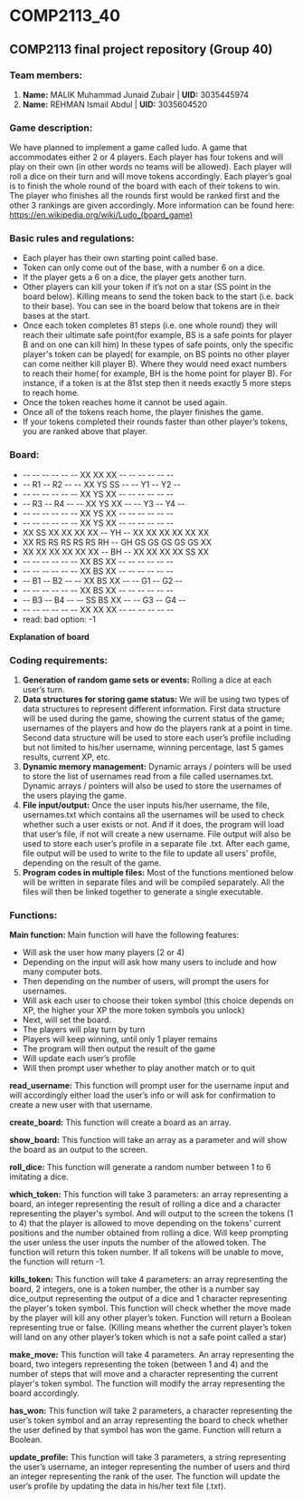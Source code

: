 # COMP2113_40
## COMP2113 final project repository (Group 40)
### Team members:
1. **Name:** MALIK Muhammad Junaid Zubair | **UID:** 3035445974
2. **Name:** REHMAN Ismail Abdul | **UID:** 3035604520

### Game description:
We have planned to implement a game called ludo. A game that accommodates either 2 or 4 players. Each player has four tokens and will play on their own (in other words no teams will be allowed). Each player will roll a dice on their turn and will move tokens accordingly. Each player’s goal is to finish the whole round of the board with each of their tokens to win. The player who finishes all the rounds first would be ranked first and the other 3 rankings are given accordingly.
More information can be found here: https://en.wikipedia.org/wiki/Ludo_(board_game)

### Basic rules and regulations:
  - Each player has their own starting point called base.
  - Token can only come out of the base, with a number 6 on a dice.
  -	If the player gets a 6 on a dice, the player gets another turn.
  -	Other players can kill your token if it’s not on a star (SS point in the board below). Killing means to send the token back to the start (i.e.    back to their base). You can see in the board below that tokens are in their bases at the start. 
  -	Once each token completes 81 steps (i.e. one whole round) they will reach their ultimate safe point(for example, BS is a safe points for player B and on one can kill him) In these types of safe points, only the specific player's token can be played( for example, on BS points no other player can come neither kill player B). Where they would need exact numbers to reach their home( for example, BH is the home point for player B). For instance, if a token is at the 81st step then it needs exactly 5 more steps to reach home.
  -	Once the token reaches home it cannot be used again.
  -	Once all of the tokens reach home, the player finishes the game.
  -	If your tokens completed their rounds faster than other player’s tokens, you are ranked above that player.

### Board:
  - -- -- -- -- -- -- XX XX XX -- -- -- -- -- --
  - -- R1 -- R2 -- -- XX YS SS -- -- Y1 -- Y2 --
  - -- -- -- -- -- -- XX YS XX -- -- -- -- -- --
  - -- R3 -- R4 -- -- XX YS XX -- -- Y3 -- Y4 --
  - -- -- -- -- -- -- XX YS XX -- -- -- -- -- --
  - -- -- -- -- -- -- XX YS XX -- -- -- -- -- --
  - XX SS XX XX XX XX -- YH -- XX XX XX XX XX XX
  - XX RS RS RS RS RS RH -- GH GS GS GS GS GS XX
  - XX XX XX XX XX XX -- BH -- XX XX XX XX SS XX
  - -- -- -- -- -- -- XX BS XX -- -- -- -- -- --
  - -- -- -- -- -- -- XX BS XX -- -- -- -- -- --
  - -- B1 -- B2 -- -- XX BS XX -- -- G1 -- G2 --
  - -- -- -- -- -- -- XX BS XX -- -- -- -- -- --
  - -- B3 -- B4 -- -- SS BS XX -- -- G3 -- G4 --
  - -- -- -- -- -- -- XX XX XX -- -- -- -- -- -- 
  - read: bad option: -1

**Explanation of board**

### Coding requirements:
  1. **Generation of random game sets or events:** Rolling a dice at each user’s turn.
  2.	**Data structures for storing game status:** We will be using two types of data structures to represent different information. First data structure will be used during the game, showing the current status of the game; usernames of the players and how do the players rank at a point in time. Second data structure will be used to store each user’s profile including but not limited to his/her username, winning percentage, last 5 games results, current XP, etc.
  3.	**Dynamic memory management:** Dynamic arrays / pointers will be used to store the list of usernames read from a file called usernames.txt. Dynamic arrays / pointers will also be used to store the usernames of the users playing the game.
  4.	**File input/output:** Once the user inputs his/her username, the file, usernames.txt which contains all the usernames will be used to check whether such a user exists or not. And if it does, the program will load that user’s file, if not will create a new username. File output will also be used to store each user’s profile in a separate file <username>.txt. After each game, file output will be used to write to the file to update all users' profile, depending on the result of the game. 
  5. **Program codes in multiple files:** Most of the functions mentioned below will be written in separate files and will be compiled separately. All the files will then be linked together to generate a single executable.
  
### Functions:

**Main function:**
 Main function will have the following features:
  -	Will ask the user how many players (2 or 4)
  -	Depending on the input will ask how many users to include and how many computer bots.
  -	Then depending on the number of users, will prompt the users for usernames.
  -	Will ask each user to choose their token symbol (this choice depends on XP, the higher your XP the more token symbols you unlock)
  -	Next, will set the board.
  -	The players will play turn by turn
  -	Players will keep winning, until only 1 player remains
  -	The program will then output the result of the game
  -	Will update each user’s profile
  -	Will then prompt user whether to play another match or to quit

**read_username:** This function will prompt user for the username input and will accordingly either load the user’s info or will ask for confirmation to create a new user with that username.

**create_board:** This function will create a board as an array.

**show_board:** This function will take an array as a parameter and will show the board as an output to the screen.

**roll_dice:** This function will generate a random number between 1 to 6 imitating a dice.

**which_token:** This function will take 3 parameters: an array representing a board, an integer representing the result of rolling a dice and a character representing the player's symbol. And will output to the screen the tokens (1 to 4) that the player is allowed to move depending on the tokens' current positions and the number obtained from rolling a dice. Will keep prompting the user unless the user inputs the number of the allowed token. The function will return this token number. If all tokens will be unable to move, the function will return -1. 

**kills_token:** This function will take 4 parameters: an array representing the board, 2 integers, one is a token number, the other is a number say dice_output representing the output of a dice and 1 character representing the player's token symbol. This function will check whether the move made by the player will kill any other player’s token. Function will return a Boolean representing true or false. (Killing means whether the current player’s token will land on any other player’s token which is not a safe point called a star) 

**make_move:** This function will take 4 parameters. An array representing the board, two integers representing the token (between 1 and 4) and the number of steps that will move and a character representing the current player's token symbol. The function will modify the array representing the board accordingly.

**has_won:** This function will take 2 parameters, a character representing the user’s token symbol and an array representing the board to check whether the user defined by that symbol has won the game. Function will return a Boolean.

**update_profile:** This function will take 3 parameters, a string representing the user’s username, an integer representing the number of users and third an integer representing the rank of the user. The function will update the user’s profile by updating the data in his/her text file (<username>.txt).
